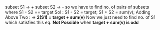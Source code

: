 subset S1 -> +
subset S2 -> -
so we have to find no. of pairs of subsets where S1 - S2 == target
Sol :
S1 - S2 = target;
S1 + S2 = sum(v);
Adding Above Two :
=> **2(S1) = target + sum(v)**
Now we just need to find no. of S1 which satisfies this eq.
**Not Possible** when **target + sum(v) is odd**